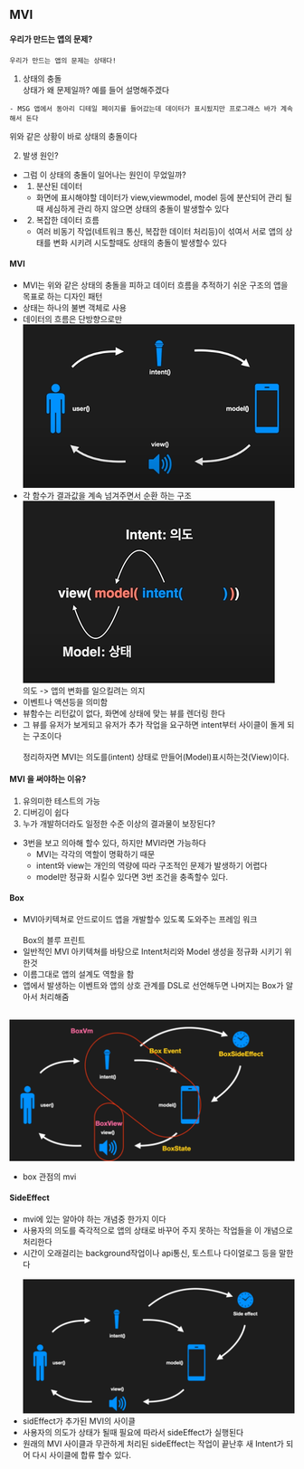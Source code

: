 ## MVI
#### 우리가 만드는 앱의 문제?
```
우리가 만드는 앱의 문제는 상태다!
```
1. 상태의 충돌
<br>상태가 왜 문제일까? 예를 들어 설명해주겠다<br>
```
- MSG 앱에서 동아리 디테일 페이지를 들어갔는데 데이터가 표시됬지만 프로그래스 바가 계속해서 돈다
```
위와 같은 상황이 바로 상태의 충돌이다

2. 발생 원인?
- 그럼 이 상태의 충돌이 일어나는 원인이 무었일까?
- 1. 분산된 데이터
    - 화면에 표시해야할 데이터가 view,viewmodel, model 등에 분산되어 관리 될때 세심하게 관리 하지 않으면 상태의 충돌이 발생할수 있다
- 2. 복잡한 데이터 흐름
    - 여러 비동기 작업(네트워크 통신, 복잡한 데이터 처리등)이 섞여서 서로 앱의 상태를 변화 시키려 시도할때도 상태의 충돌이 발생할수 있다

#### MVI 
- MVI는 위와 같은 상태의 충돌을 피하고 데이터 흐름을 추적하기 쉬운 구조의 앱을 목표로 하는 디자인 패턴 
- 상태는 하나의 불변 객체로 사용
- 데이터의 흐름은 단방향으로만 <br>
![ex_screenshot](imgfile/MVI.png)<br>
- 각 함수가 결과값을 계속 넘겨주면서 순환 하는 구조<br>
![ex_screenshot](imgfile/MVI%20fuc.png)<br>
의도 -> 앱의 변화를 일으킬려는 의지
- 이벤트나 액션등을 의미함
- 뷰함수는 리턴값이 없다, 화면에 상태에 맞는 뷰를 렌더링 한다
- 그 뷰를 유저가 보게되고 유저가 추가 작업을 요구하면 intent부터 사이클이 돌게 되는 구조이다<br><br>
정리하자면 MVI는 의도를(intent) 상태로 만들어(Model)표시하는것(View)이다.
#### MVI 을 써야하는 이유?
1. 유의미한 테스트의 가능
2. 디버깅이 쉽다
3. 누가 개발하더라도 일정한 수준 이상의 결과물이 보장된다?
- 3번을 보고 의아해 할수 있다, 하지만 MVI라면 가능하다
    - MVI는 각각의 역할이 명확하기 때문 
    - intent와 view는 개인의 역량에 따라 구조적인 문제가 발생하기 어렵다
    - model만 정규화 시킬수 있다면 3번 조건을 충족할수 있다.
#### Box
- MVI아키텍쳐로 안드로이드 앱을 개발할수 있도록 도와주는 프레임 워크
<br><br>
Box의 블루 프린트
- 일반적인 MVI 아키텍쳐를 바탕으로 Intent처리와 Model 생성을 정규화 시키기 위한것
- 이름그대로 앱의 설계도 역할을 함
- 앱에서 발생하는 이벤트와 앱의 상호 관계를 DSL로 선언해두면 나머지는 Box가 알아서 처리해줌<br><br>

![ex_screenshot](imgfile/MVIbox.png)<br>
- box 관점의 mvi

#### SideEffect 
- mvi에 있는 알아야 하는 개념중 한가지 이다 
- 사용자의 의도를 즉각적으로 앱의 상태로 바꾸어 주지 못하는 작업들을 이 개념으로 처리한다
- 시간이 오래걸리는 background작업이나 api통신, 토스트나 다이얼로그 등을 말한다<br><br>
![ex_screenshot](imgfile/MVI%20se.png)<br>
- sidEffect가 추가된 MVI의 사이클
- 사용자의 의도가 상태가 될때 필요에 따라서 sideEffect가 실행된다
- 원래의 MVI 사이클과 무관하게 처리된 sideEffect는 작업이 끝난후 새 Intent가 되어 다시 사이클에 합류 할수 있다.